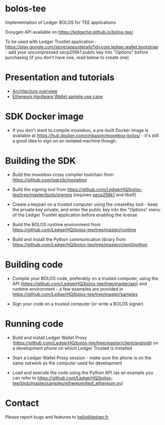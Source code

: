 # bolos-tee
Implementation of Ledger BOLOS for TEE applications

Doxygen API available on https://ledgerhq.github.io/bolos-tee/

To be used with Ledger Trustlet application : https://play.google.com/store/apps/details?id=com.ledger.wallet.bootstrap - add your uncompressed secp256k1 public key into "Options" before purchasing (if you don't have one, read below to create one)

Presentation and tutorials
==========================

  * [Architecture overview](https://medium.com/@Ledger/introducing-bolos-blockchain-open-ledger-operating-system-b9893d09f333)
  * [Ethereum Hardware Wallet sample use case](https://medium.com/@Ledger/innovating-with-bolos-building-an-ethereum-hardware-wallet-216cf5e248a1)


SDK Docker image
================

  * If you don't want to compile moxiebox, a pre-built Docker image is available at https://hub.docker.com/r/nbasim/moxiebox-bolos/ - it's still a good idea to sign on an isolated machine though.

Building the SDK
=================

  * Build the moxiebox cross compiler toolchain from https://github.com/jgarzik/moxiebox

  * Build the signing tool from https://github.com/LedgerHQ/bolos-tee/tree/master/tools/signing (requires [secp256k1](https://github.com/bitcoin/secp256k1) and libelf)

  * Create a keypair on a trusted computer using the createKey tool - keep the private key private, and enter the public key into the "Options" menu of the Ledger Trustlet application before enabling the license

  * Build the BOLOS runtime environment from https://github.com/LedgerHQ/bolos-tee/tree/master/runtime

  * Build and install the Python communication library from https://github.com/LedgerHQ/bolos-tee/tree/master/client/python

Building code
==============

  * Compile your BOLOS code, preferably on a trusted computer, using the API (https://github.com/LedgerHQ/bolos-tee/tree/master/api) and runtime environment - a few examples are provided in https://github.com/LedgerHQ/bolos-tee/tree/master/samples

  * Sign your code on a trusted computer (or write a BOLOS signer)

Running code
=============

  * Build and install Ledger Wallet Proxy (https://github.com/LedgerHQ/bolos-tee/tree/master/client/android) on a development phone on which Ledger Trusted is installed

  * Start a Ledger Wallet Proxy session - make sure the phone is on the same network as the computer used for development

  * Load and execute the code using the Python API (as an example you can refer to https://github.com/LedgerHQ/bolos-tee/blob/master/samples/ethereum/test_ethereum.py)

Contact
=======

Please report bugs and features to hello@ledger.fr



